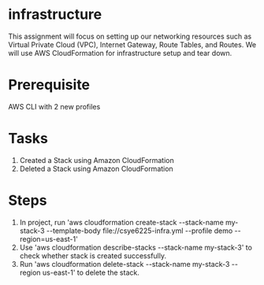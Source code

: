 # infrastructure
This assignment will focus on setting up our networking resources such as Virtual Private Cloud (VPC), Internet Gateway, Route Tables, and Routes. We will use AWS CloudFormation for infrastructure setup and tear down.

# Prerequisite
AWS CLI with 2 new profiles

# Tasks
1. Created a Stack using Amazon CloudFormation
2. Deleted a Stack using Amazon CloudFormation

# Steps
1.  In project, run 'aws cloudformation create-stack \--stack-name my-stack-3 \--template-body file://csye6225-infra.yml \--profile demo \--region=us-east-1'
2.  Use 'aws cloudformation describe-stacks \--stack-name my-stack-3' to check whether stack is created successfully.
3.  Run 'aws cloudformation delete-stack \--stack-name my-stack-3 \--region us-east-1' to delete the stack.
